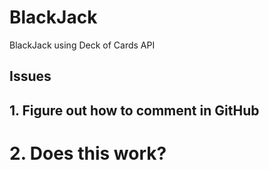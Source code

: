# BlackJack
BlackJack using Deck of Cards API


## Issues
## 1. Figure out how to comment in GitHub
# 2. Does this work?
